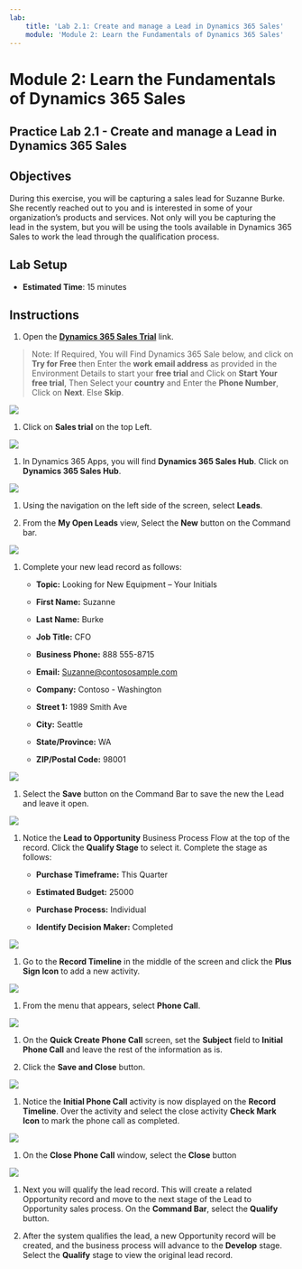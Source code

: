 ```yaml
---
lab:
    title: 'Lab 2.1: Create and manage a Lead in Dynamics 365 Sales'
    module: 'Module 2: Learn the Fundamentals of Dynamics 365 Sales'
---
```


Module 2: Learn the Fundamentals of Dynamics 365 Sales
========================

## Practice Lab 2.1 - Create and manage a Lead in Dynamics 365 Sales

## Objectives

During this exercise, you will be capturing a sales lead for Suzanne Burke. She recently reached out to you and is interested in some of your organization’s products and services. Not only will you be capturing the lead in the system, but you will be using the tools available in Dynamics 365 Sales to work the lead through the qualification process.


## Lab Setup

  - **Estimated Time**: 15 minutes

## Instructions

1. Open the **[Dynamics 365 Sales Trial](https://dynamics.microsoft.com/en-us/dynamics-365-free-trial/)** link. 

>Note: If Required, You will Find Dynamics 365 Sale below, and click on **Try for Free** then Enter the **work email address** as provided in the Environment Details to start your **free trial** and Click on **Start Your free trial**, Then Select your **country** and Enter the **Phone Number**,  Click on **Next**. Else **Skip**.

   ![](images/Mb910Lab.png)
   
1. Click on **Sales trial** on the top Left.

 ![](images/Lab-01.png)
 
1. In Dynamics 365 Apps, you will find **Dynamics 365 Sales Hub**. Click on **Dynamics 365 Sales Hub**.

![](images/Lab-02.png)
   
1. Using the navigation on the left side of the screen, select **Leads**. 

1. From the **My Open Leads** view, Select the **New** button on the Command bar.

 ![](images/Image-03.png)  

1. Complete your new lead record as follows:

	- **Topic:** Looking for New Equipment – Your Initials

	- **First Name:** Suzanne

	- **Last Name:** Burke

	- **Job Title:** CFO

	- **Business Phone:** 888 555-8715

	- **Email:** Suzanne@contososample.com

	- **Company:** Contoso - Washington

	- **Street 1:** 1989 Smith Ave

	- **City:** Seattle

	- **State/Province:** WA

	- **ZIP/Postal Code:** 98001 

 ![](images/Image-05.png)  

1. Select the **Save** button on the Command Bar to save the new the Lead and leave it open. 

 ![](images/Image-04.png)  

1. Notice the **Lead to Opportunity** Business Process Flow at the top of the record. Click the **Qualify Stage** to select it. Complete the stage as follows:

	- **Purchase Timeframe:** This Quarter

	- **Estimated Budget:** 25000 

	- **Purchase Process:** Individual

	- **Identify Decision Maker:** Completed

![](images/Image-06.png) 

1. Go to the **Record Timeline** in the middle of the screen and click the **Plus Sign Icon** to add a new activity. 

![](images/Image-07.png) 

1. From the menu that appears, select **Phone Call**.

![](images/Image-08.png)

1. On the **Quick Create Phone Call** screen, set the **Subject** field to **Initial Phone Call** and leave the rest of the information as is. 

1. Click the **Save and Close** button.

![](images/Image-09.png)

1. Notice the **Initial Phone Call** activity is now displayed on the **Record Timeline**. Over the activity and select the close activity **Check Mark Icon** to mark the phone call as completed.
 
![](images/Image-11.png) 

1. On the **Close Phone Call** window, select the **Close** button 

![](images/Image-12.png)

1. Next you will qualify the lead record. This will create a related Opportunity record and move to the next stage of the Lead to Opportunity sales process. On the **Command Bar**, select the **Qualify** button. 

14. After the system qualifies the lead, a new Opportunity record will be created, and the business process will advance to the **Develop** stage. Select the **Qualify** stage to view the original lead record. 
